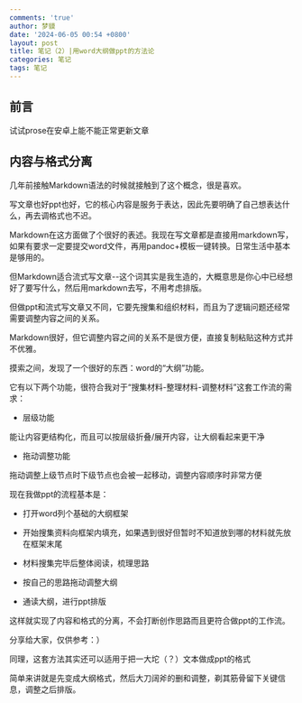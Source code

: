 ```yaml
---
comments: 'true'
author: 梦貘
date: '2024-06-05 00:54 +0800'
layout: post
title: 笔记（2）|用word大纲做ppt的方法论
categories: 笔记
tags: 笔记
---
```

## 前言

试试prose在安卓上能不能正常更新文章

## 内容与格式分离

几年前接触Markdown语法的时候就接触到了这个概念，很是喜欢。

写文章也好ppt也好，它的核心内容是服务于表达，因此先要明确了自己想表达什么，再去调格式也不迟。

Markdown在这方面做了个很好的表述。我现在写文章都是直接用markdown写，如果有要求一定要提交word文件，再用pandoc+模板一键转换。日常生活中基本是够用的。

但Markdown适合流式写文章--这个词其实是我生造的，大概意思是你心中已经想好了要写什么，然后用markdown去写，不用考虑排版。

但做ppt和流式写文章又不同，它要先搜集和组织材料，而且为了逻辑问题还经常需要调整内容之间的关系。

Markdown很好，但它调整内容之间的关系不是很方便，直接复制粘贴这种方式并不优雅。

摸索之间，发现了一个很好的东西：word的“大纲”功能。

它有以下两个功能，很符合我对于“搜集材料-整理材料-调整材料”这套工作流的需求：

- 层级功能

能让内容更结构化，而且可以按层级折叠/展开内容，让大纲看起来更干净

- 拖动调整功能

拖动调整上级节点时下级节点也会被一起移动，调整内容顺序时非常方便

现在我做ppt的流程基本是：

- 打开word列个基础的大纲框架

- 开始搜集资料向框架内填充，如果遇到很好但暂时不知道放到哪的材料就先放在框架末尾

- 材料搜集完毕后整体阅读，梳理思路

- 按自己的思路拖动调整大纲

- 通读大纲，进行ppt排版

这样就实现了内容和格式的分离，不会打断创作思路而且更符合做ppt的工作流。

分享给大家，仅供参考：）

同理，这套方法其实还可以适用于把一大坨（？）文本做成ppt的格式

简单来讲就是先变成大纲格式，然后大刀阔斧的删和调整，剃其筋骨留下关键信息，调整之后排版。
